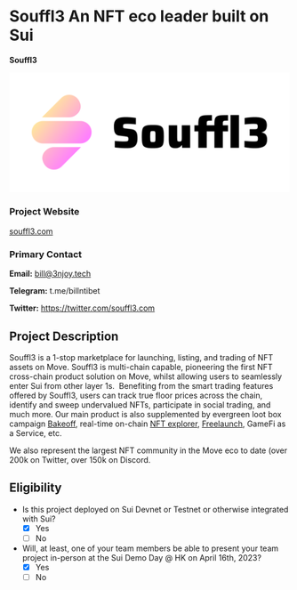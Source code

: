 # Souffl3  An NFT eco leader built on Sui

**Souffl3**

![Souffl3 Logo](../assets/souffl3_logo_text_space_v2.png)

### Project Website
[souffl3.com](https://souffl3.com/)

### Primary Contact

**Email:** bill@3njoy.tech

**Telegram:** t.me/billntibet

**Twitter:** https://twitter.com/souffl3.com

## Project Description 

Souffl3 is a 1-stop marketplace for launching, listing, and trading of NFT assets  on Move. Souffl3 is multi-chain capable, pioneering the first NFT cross-chain product solution on Move, whilst allowing users to seamlessly enter Sui from other layer 1s. 
Benefiting from the smart trading features offered by Souffl3, users can track true floor prices across the chain, identify and sweep undervalued NFTs, participate in social trading, and much more.
Our main product is also supplemented by evergreen loot box campaign [Bakeoff](https://souffl3.com/bakeoff), real-time on-chain [NFT explorer](aptoscan.xyz), [Freelaunch](https://souffl3.com/freelaunch), GameFi as a Service, etc. 

We also represent the largest NFT community in the Move eco to date (over 200k on Twitter, over 150k on Discord.


## Eligibility

- Is this project deployed on Sui Devnet or Testnet or otherwise integrated with Sui?
    - [x] Yes
    - [ ] No
- Will, at least, one of your team members be able to present your team project in-person at the Sui Demo Day @ HK on April 16th, 2023?
    - [x] Yes
    - [ ] No

